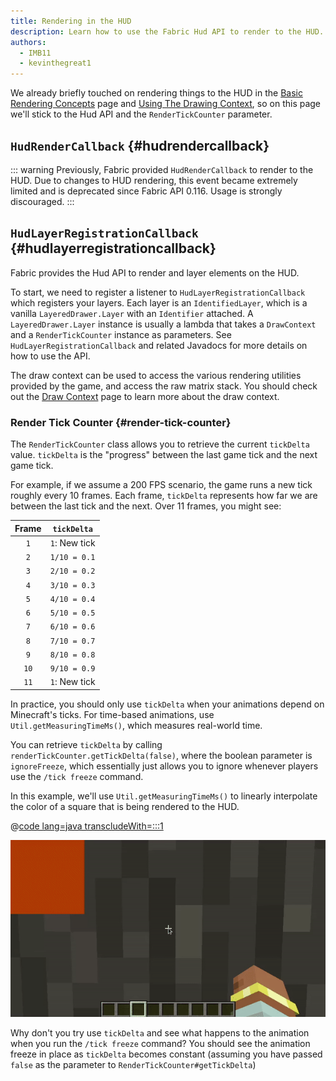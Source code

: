 ```yaml
---
title: Rendering in the HUD
description: Learn how to use the Fabric Hud API to render to the HUD.
authors:
  - IMB11
  - kevinthegreat1
---
```


We already briefly touched on rendering things to the HUD in the [Basic Rendering Concepts](./basic-concepts) page and [Using The Drawing Context](./draw-context), so on this page we'll stick to the Hud API and the `RenderTickCounter` parameter.

## `HudRenderCallback` {#hudrendercallback}

::: warning
Previously, Fabric provided `HudRenderCallback` to render to the HUD. Due to changes to HUD rendering, this event became extremely limited and is deprecated since Fabric API 0.116. Usage is strongly discouraged.
:::

## `HudLayerRegistrationCallback` {#hudlayerregistrationcallback}

Fabric provides the Hud API to render and layer elements on the HUD.

To start, we need to register a listener to `HudLayerRegistrationCallback` which registers your layers. Each layer is an `IdentifiedLayer`, which is a vanilla `LayeredDrawer.Layer` with an `Identifier` attached. A `LayeredDrawer.Layer` instance is usually a lambda that takes a `DrawContext` and a `RenderTickCounter` instance as parameters. See `HudLayerRegistrationCallback` and related Javadocs for more details on how to use the API.

The draw context can be used to access the various rendering utilities provided by the game, and access the raw matrix stack. You should check out the [Draw Context](./draw-context) page to learn more about the draw context.

### Render Tick Counter {#render-tick-counter}

The `RenderTickCounter` class allows you to retrieve the current `tickDelta` value. `tickDelta` is the "progress" between the last game tick and the next game tick.

For example, if we assume a 200 FPS scenario, the game runs a new tick roughly every 10 frames. Each frame, `tickDelta` represents how far we are between the last tick and the next. Over 11 frames, you might see:

| Frame | `tickDelta`   |
|:-----:|---------------|
|  `1`  | `1`: New tick |
|  `2`  | `1/10 = 0.1`  |
|  `3`  | `2/10 = 0.2`  |
|  `4`  | `3/10 = 0.3`  |
|  `5`  | `4/10 = 0.4`  |
|  `6`  | `5/10 = 0.5`  |
|  `7`  | `6/10 = 0.6`  |
|  `8`  | `7/10 = 0.7`  |
|  `9`  | `8/10 = 0.8`  |
| `10`  | `9/10 = 0.9`  |
| `11`  | `1`: New tick |

In practice, you should only use `tickDelta` when your animations depend on Minecraft's ticks. For time-based animations, use `Util.getMeasuringTimeMs()`, which measures real-world time.

You can retrieve `tickDelta` by calling `renderTickCounter.getTickDelta(false)`, where the boolean parameter is `ignoreFreeze`, which essentially just allows you to ignore whenever players use the `/tick freeze` command.

In this example, we'll use `Util.getMeasuringTimeMs()` to linearly interpolate the color of a square that is being rendered to the HUD.

@[code lang=java transcludeWith=:::1](@/reference/latest/src/client/java/com/example/docs/rendering/HudRenderingEntrypoint.java)

![Lerping a color over time](/assets/develop/rendering/hud-rendering-deltatick.webp)

Why don't you try use `tickDelta` and see what happens to the animation when you run the `/tick freeze` command? You should see the animation freeze in place as `tickDelta` becomes constant (assuming you have passed `false` as the parameter to `RenderTickCounter#getTickDelta`)
